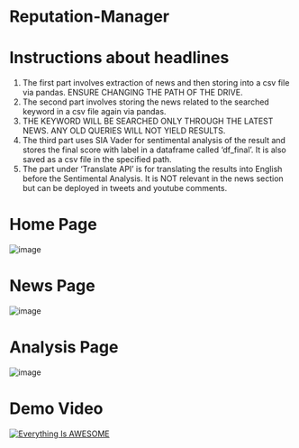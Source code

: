 # Reputation-Manager

# Instructions about headlines

1. The first part involves extraction of news and then storing into a csv file via pandas. ENSURE CHANGING THE PATH OF THE DRIVE.
2. The second part involves storing the news related to the searched keyword in a csv file again via pandas.
3. THE KEYWORD WILL BE SEARCHED ONLY THROUGH THE LATEST NEWS. ANY OLD QUERIES WILL NOT YIELD RESULTS. 
4. The third part uses SIA Vader for sentimental analysis of the result and stores the final score with label in a dataframe called ‘df_final’. It is also saved as a csv file in the specified path.
5. The part under ‘Translate API’ is for translating the results into English before the Sentimental Analysis. It is NOT relevant in the news section but can be deployed in tweets and youtube comments.

# Home Page
![image](https://user-images.githubusercontent.com/69114003/137631101-cd5d5de6-2f31-4089-a077-cc623d4dadd2.png)


# News Page
![image](https://user-images.githubusercontent.com/69114003/137631144-f8d2adf7-5953-4846-9a56-dbf501ba40af.png)


# Analysis Page

![image](https://user-images.githubusercontent.com/69114003/137631184-0dea7533-9215-48a3-b7d3-2ae46e170ecb.png)

# Demo Video

[![Everything Is AWESOME](https://user-images.githubusercontent.com/69114003/137631508-cecf7738-88ea-45e8-873e-7cc8c2127116.png)](https://youtu.be/si2ELgX7F_0 "Everything Is AWESOME")
